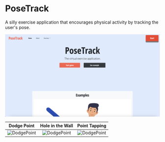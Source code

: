 # PoseTrack
A silly exercise application that encourages physical activity by tracking the user's pose.

![Home](media/Home.png)

Dodge Point                          |Hole in the Wall                           |Point Tapping
:-----------------------------------:|:-----------------------------------------:|:-----------------------------------------:
![DodgePoint](media/DodgePoint.gif)  |![DodgePoint](media/HoleintheWall.gif)     |![DodgePoint](media/PointTapping.gif)
